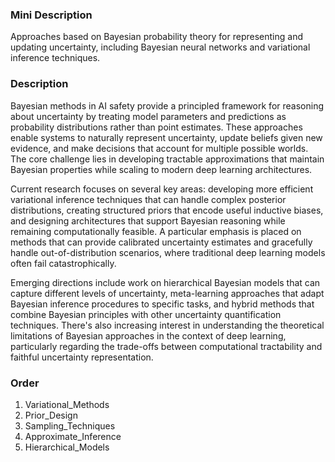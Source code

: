 ### Mini Description

Approaches based on Bayesian probability theory for representing and updating uncertainty, including Bayesian neural networks and variational inference techniques.

### Description

Bayesian methods in AI safety provide a principled framework for reasoning about uncertainty by treating model parameters and predictions as probability distributions rather than point estimates. These approaches enable systems to naturally represent uncertainty, update beliefs given new evidence, and make decisions that account for multiple possible worlds. The core challenge lies in developing tractable approximations that maintain Bayesian properties while scaling to modern deep learning architectures.

Current research focuses on several key areas: developing more efficient variational inference techniques that can handle complex posterior distributions, creating structured priors that encode useful inductive biases, and designing architectures that support Bayesian reasoning while remaining computationally feasible. A particular emphasis is placed on methods that can provide calibrated uncertainty estimates and gracefully handle out-of-distribution scenarios, where traditional deep learning models often fail catastrophically.

Emerging directions include work on hierarchical Bayesian models that can capture different levels of uncertainty, meta-learning approaches that adapt Bayesian inference procedures to specific tasks, and hybrid methods that combine Bayesian principles with other uncertainty quantification techniques. There's also increasing interest in understanding the theoretical limitations of Bayesian approaches in the context of deep learning, particularly regarding the trade-offs between computational tractability and faithful uncertainty representation.

### Order

1. Variational_Methods
2. Prior_Design
3. Sampling_Techniques
4. Approximate_Inference
5. Hierarchical_Models
